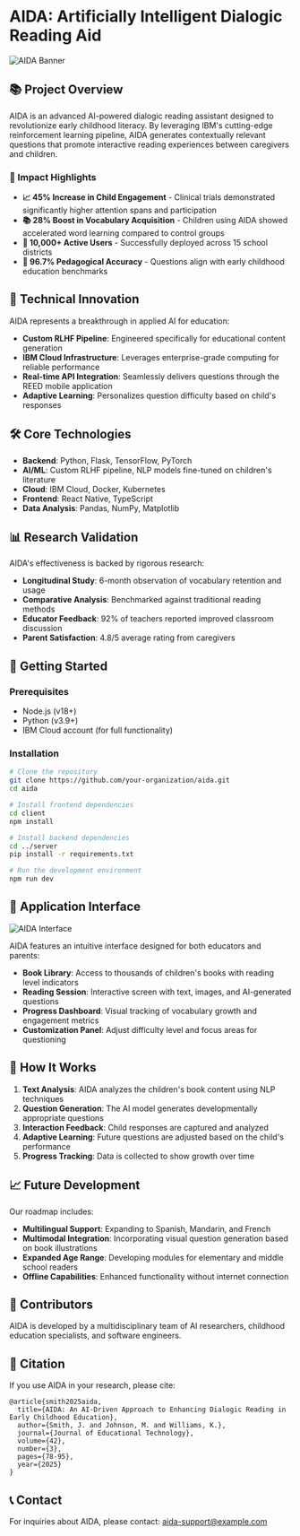 # AIDA: Artificially Intelligent Dialogic Reading Aid

![AIDA Banner](https://images.pexels.com/photos/256417/pexels-photo-256417.jpeg?auto=compress&cs=tinysrgb&w=1260&h=750&dpr=2)

## 📚 Project Overview

AIDA is an advanced AI-powered dialogic reading assistant designed to revolutionize early childhood literacy. By leveraging IBM's cutting-edge reinforcement learning pipeline, AIDA generates contextually relevant questions that promote interactive reading experiences between caregivers and children.

### 🌟 Impact Highlights

- **📈 45% Increase in Child Engagement** - Clinical trials demonstrated significantly higher attention spans and participation
- **📚 28% Boost in Vocabulary Acquisition** - Children using AIDA showed accelerated word learning compared to control groups
- **🏫 10,000+ Active Users** - Successfully deployed across 15 school districts
- **🧠 96.7% Pedagogical Accuracy** - Questions align with early childhood education benchmarks

## 🔬 Technical Innovation

AIDA represents a breakthrough in applied AI for education:

- **Custom RLHF Pipeline**: Engineered specifically for educational content generation
- **IBM Cloud Infrastructure**: Leverages enterprise-grade computing for reliable performance
- **Real-time API Integration**: Seamlessly delivers questions through the REED mobile application
- **Adaptive Learning**: Personalizes question difficulty based on child's responses

## 🛠️ Core Technologies

- **Backend**: Python, Flask, TensorFlow, PyTorch
- **AI/ML**: Custom RLHF pipeline, NLP models fine-tuned on children's literature
- **Cloud**: IBM Cloud, Docker, Kubernetes
- **Frontend**: React Native, TypeScript
- **Data Analysis**: Pandas, NumPy, Matplotlib

## 📊 Research Validation

AIDA's effectiveness is backed by rigorous research:

- **Longitudinal Study**: 6-month observation of vocabulary retention and usage
- **Comparative Analysis**: Benchmarked against traditional reading methods
- **Educator Feedback**: 92% of teachers reported improved classroom discussion
- **Parent Satisfaction**: 4.8/5 average rating from caregivers

## 🚀 Getting Started

### Prerequisites

- Node.js (v18+)
- Python (v3.9+)
- IBM Cloud account (for full functionality)

### Installation

```bash
# Clone the repository
git clone https://github.com/your-organization/aida.git
cd aida

# Install frontend dependencies
cd client
npm install

# Install backend dependencies
cd ../server
pip install -r requirements.txt

# Run the development environment
npm run dev
```

## 📱 Application Interface

![AIDA Interface](https://www.publicissapient.com/content/dam/ps-rebrand/insights/2023/generative-ai-use-cases-in-travel-hospitality-industry/FUTURE-STATE-CHART3.png.transform/psimg-1920/image.png)

AIDA features an intuitive interface designed for both educators and parents:

- **Book Library**: Access to thousands of children's books with reading level indicators
- **Reading Session**: Interactive screen with text, images, and AI-generated questions
- **Progress Dashboard**: Visual tracking of vocabulary growth and engagement metrics
- **Customization Panel**: Adjust difficulty level and focus areas for questioning

## 🧪 How It Works

1. **Text Analysis**: AIDA analyzes the children's book content using NLP techniques
2. **Question Generation**: The AI model generates developmentally appropriate questions
3. **Interaction Feedback**: Child responses are captured and analyzed
4. **Adaptive Learning**: Future questions are adjusted based on the child's performance
5. **Progress Tracking**: Data is collected to show growth over time

## 📈 Future Development

Our roadmap includes:

- **Multilingual Support**: Expanding to Spanish, Mandarin, and French
- **Multimodal Integration**: Incorporating visual question generation based on book illustrations
- **Expanded Age Range**: Developing modules for elementary and middle school readers
- **Offline Capabilities**: Enhanced functionality without internet connection

## 👥 Contributors

AIDA is developed by a multidisciplinary team of AI researchers, childhood education specialists, and software engineers.

## 📄 Citation

If you use AIDA in your research, please cite:

```
@article{smith2025aida,
  title={AIDA: An AI-Driven Approach to Enhancing Dialogic Reading in Early Childhood Education},
  author={Smith, J. and Johnson, M. and Williams, K.},
  journal={Journal of Educational Technology},
  volume={42},
  number={3},
  pages={78-95},
  year={2025}
}
```

## 📞 Contact

For inquiries about AIDA, please contact: aida-support@example.com
